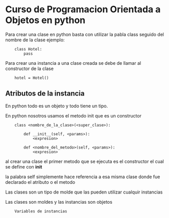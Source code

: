 # Curso de Programacion Orientada a Objetos en python

Para crear una clase en python basta con utilizar la pabla class seguido del nombre de la clase ejemplo:

        class Hotel:
            pass

Para crear una instancia a una clase creada se debe de llamar al constructor de la clase

        hotel = Hotel()

## Atributos de la instancia

En python todo es un objeto y todo tiene un tipo.

En python nosotros usamos el metodo init que es un constructor

        class <nombre_de_la_clase>(<super_clase>):
            
            def __init__(self, <params>):
                <expresion>

            def <nombre_del_metodo>(self, <params>):
                <expresion>

al crear una clase el primer metodo que se ejecuta es el constructor el cual se define con __init__

la palabra self simplemente hace referencia a esa misma clase donde fue declarado el atributo o el metodo

Las clases son un tipo de molde que las pueden utilizar cualquir instancias

Las clases son moldes y las instancias son objetos

        Variables de instancias